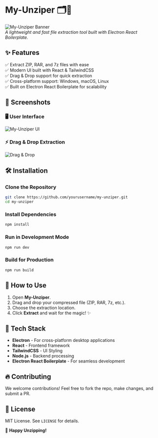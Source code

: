 # My-Unziper 🗂️🚀

![My-Unziper Banner](./assets/banner.png)  
*A lightweight and fast file extraction tool built with Electron React Boilerplate.*

## ✨ Features
✅ Extract ZIP, RAR, and 7z files with ease  
✅ Modern UI built with React & TailwindCSS  
✅ Drag & Drop support for quick extraction  
✅ Cross-platform support: Windows, macOS, Linux  
✅ Built on Electron React Boilerplate for scalability  

## 📸 Screenshots
### 🖥️ User Interface
![My-Unziper UI](./assets/screenshot.png)

### ⚡ Drag & Drop Extraction
![Drag & Drop](./assets/dragdrop.gif)

## 🛠️ Installation
### Clone the Repository
```sh
git clone https://github.com/yourusername/my-unziper.git
cd my-unziper
```
### Install Dependencies
```sh
npm install
```
### Run in Development Mode
```sh
npm run dev
```
### Build for Production
```sh
npm run build
```

## 🎯 How to Use
1. Open **My-Unziper**.
2. Drag and drop your compressed file (ZIP, RAR, 7z, etc.).
3. Choose the extraction location.
4. Click **Extract** and wait for the magic! ✨

## 📌 Tech Stack
- **Electron** - For cross-platform desktop applications
- **React** - Frontend framework
- **TailwindCSS** - UI Styling
- **Node.js** - Backend processing
- **Electron React Boilerplate** - For seamless development

## 🔥 Contributing
We welcome contributions! Feel free to fork the repo, make changes, and submit a PR. 

## 📄 License
MIT License. See `LICENSE` for details.

🚀 **Happy Unzipping!**
